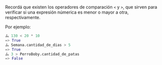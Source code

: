 Recordá que existen los operadores de comparación `<` y `>`, que sirven para verificar si una expresión númerica es menor o mayor a otra, respectivamente.

Por ejemplo:

```python
ム 130 < 20 * 10
=> True
ム Semana.cantidad_de_dias > 5
=> True
ム 3 > PerroBoby.cantidad_de_patas
=> False
```
